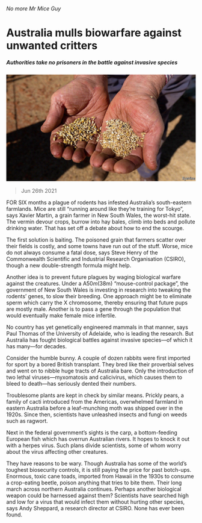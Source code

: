 ###### No more Mr Mice Guy

# Australia mulls biowarfare against unwanted critters 

##### Authorities take no prisoners in the battle against invasive species 

![image](images/20210626_asp502.jpg) 

> Jun 26th 2021 

FOR SIX months a plague of rodents has infested Australia’s south-eastern farmlands. Mice are still “running around like they’re training for Tokyo”, says Xavier Martin, a grain farmer in New South Wales, the worst-hit state. The vermin devour crops, burrow into hay bales, climb into beds and pollute drinking water. That has set off a debate about how to end the scourge.

The first solution is baiting. The poisoned grain that farmers scatter over their fields is costly, and some towns have run out of the stuff. Worse, mice do not always consume a fatal dose, says Steve Henry of the Commonwealth Scientific and Industrial Research Organisation (CSIRO), though a new double-strength formula might help.


Another idea is to prevent future plagues by waging biological warfare against the creatures. Under a A$50m ($38m) “mouse-control package”, the government of New South Wales is investing in research into tweaking the rodents’ genes, to slow their breeding. One approach might be to eliminate sperm which carry the X chromosome, thereby ensuring that future pups are mostly male. Another is to pass a gene through the population that would eventually make female mice infertile.

No country has yet genetically engineered mammals in that manner, says Paul Thomas of the University of Adelaide, who is leading the research. But Australia has fought biological battles against invasive species—of which it has many—for decades.

Consider the humble bunny. A couple of dozen rabbits were first imported for sport by a bored British transplant. They bred like their proverbial selves and went on to nibble huge tracts of Australia bare. Only the introduction of two lethal viruses—myxomatosis and calicivirus, which causes them to bleed to death—has seriously dented their numbers.

Troublesome plants are kept in check by similar means. Prickly pears, a family of cacti introduced from the Americas, overwhelmed farmland in eastern Australia before a leaf-munching moth was shipped over in the 1920s. Since then, scientists have unleashed insects and fungi on weeds such as ragwort.

Next in the federal government’s sights is the carp, a bottom-feeding European fish which has overrun Australian rivers. It hopes to knock it out with a herpes virus. Such plans divide scientists, some of whom worry about the virus affecting other creatures.

They have reasons to be wary. Though Australia has some of the world’s toughest biosecurity controls, it is still paying the price for past botch-ups. Enormous, toxic cane toads, imported from Hawaii in the 1930s to consume a crop-eating beetle, poison anything that tries to bite them. Their long march across northern Australia continues. Perhaps another biological weapon could be harnessed against them? Scientists have searched high and low for a virus that would infect them without hurting other species, says Andy Sheppard, a research director at CSIRO. None has ever been found.

